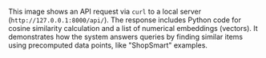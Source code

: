 This image shows an API request via `curl` to a local server (`http://127.0.0.1:8000/api/`). The response includes Python code for cosine similarity calculation and a list of numerical embeddings (vectors). It demonstrates how the system answers queries by finding similar items using precomputed data points, like "ShopSmart" examples.